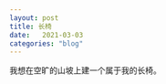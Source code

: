 ```yaml
---
layout: post
title: 长椅
date:   2021-03-03
categories: "blog"
---
```


我想在空旷的山坡上建一个属于我的长椅。










